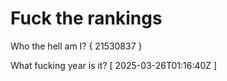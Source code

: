 # Fuck the rankings

Who the hell am I?
{ 21530837 }

What fucking year is it?
[ 2025-03-26T01:16:40Z ]
